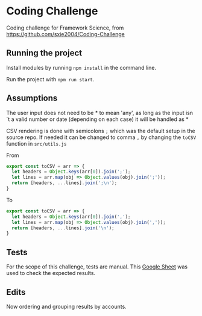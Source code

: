 # Coding Challenge

Coding challenge for Framework Science, from https://github.com/sxie2004/Coding-Challenge

## Running the project

Install modules by running `npm install` in the command line.

Run the project with `npm run start`.

## Assumptions
  The user input does not need to be * to mean 'any', as long as the input isn´t a valid number or date (depending on each case) it will be handled as *

  CSV rendering is done with semicolons `;` which was the default setup in the source repo. If needed it can be changed to comma `,` by changing the `toCSV` function in `src/utils.js`

  From

  ```javascript
  export const toCSV = arr => {
    let headers = Object.keys(arr[0]).join(';');
    let lines = arr.map(obj => Object.values(obj).join(';'));
    return [headers, ...lines].join(';\n');
  }
  ```

  To
  ```javascript
  export const toCSV = arr => {
    let headers = Object.keys(arr[0]).join(',');
    let lines = arr.map(obj => Object.values(obj).join(','));
    return [headers, ...lines].join('\n');
  }
  ```


## Tests
For the scope of this challenge, tests are manual.
This [Google Sheet](https://docs.google.com/spreadsheets/d/1-spSJIxfApn8bYwye8hjTIutFmHTZ6xjOymYypKIDkk/edit?usp=sharing) was used to check the expected results.


## Edits
Now ordering and grouping results by accounts.
